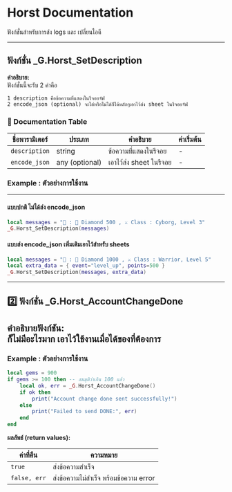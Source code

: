 # Horst Documentation

ฟังก์ชั่นสำหรับการส่ง logs และ เปลี่ยนไอดี

---

## ฟังก์ชั่น _G.Horst_SetDescription

**คำอธิบาย:**  
ฟังก์ชั่นนี้จะรับ 2 ค่าคือ 
```
1 description คือข้อความที่แสดงในรีจอยจัฟ
2 encode_json (optional) จะใส่หรือไม่ใส่ก็ได้หลักๆเอาไว้ส่ง sheet ในรีจอยจัฟ
```

### 📄 Documentation Table

| ชื่อพารามิเตอร์ | ประเภท | คำอธิบาย | ค่าเริ่มต้น |
|-----------------|--------|-----------|-------------|
| `description`   | string | ข้อความที่แสดงในรีจอย | - |
| `encode_json`   | any (optional) | เอาไว้ส่ง sheet ในรีจอย | - |

### Example : ตัวอย่างการใช้งาน
---
#### แบบปกติ ไม่ได้ส่ง encode_json
```lua
local messages = "🌲 : 💎 Diamond 500 , ⚔️ Class : Cyborg, Level 3"
_G.Horst_SetDescription(messages)
```
#### แบบส่ง encode_json เพิ่มเติมเอาไว้สำหรับ sheets
```lua
local messages = "🌲 : 💎 Diamond 1000 , ⚔️ Class : Warrior, Level 5"
local extra_data = { event="level_up", points=500 }
_G.Horst_SetDescription(messages, extra_data)
```

---

## 2️⃣ ฟังก์ชั่น _G.Horst_AccountChangeDone

**คำอธิบายฟังก์ชัน:**  
ก็ไม่มีอะไรมาก เอาไว้ใช้งานเมื่อได้ของที่ต้องการ
---
### Example : ตัวอย่างการใช้งาน

```lua
local gems = 900
if gems >= 100 then -- สมมุติว่าเกิน 100 แล้ว
    local ok, err = _G.Horst_AccountChangeDone()
    if ok then
        print("Account change done sent successfully!")
    else
        print("Failed to send DONE:", err)
    end
end
```

**ผลลัพธ์ (return values):**  

| ค่าที่คืน | ความหมาย |
|-----------|-----------|
| `true`    | ส่งข้อความสำเร็จ |
| `false, err` | ส่งข้อความไม่สำเร็จ พร้อมข้อความ error |

